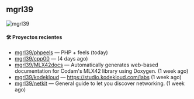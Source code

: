 ## mgrl39 
<p align="left"> <img src="https://komarev.com/ghpvc/?username=mgrbl&label=Profile%20views&color=0e75b6&style=flat" alt="mgrl39" /> </p>












#### 🛠 Proyectos recientes

- [mgrl39/phpeels](https://github.com/mgrl39/phpeels) — PHP &#43; feels (today)
- [mgrl39/cpp00](https://github.com/mgrl39/cpp00) —  (4 days ago)
- [mgrl39/MLX42docs](https://github.com/mgrl39/MLX42docs) — Automatically generates web-based documentation for Codam&#39;s MLX42 library using Doxygen. (1 week ago)
- [mgrl39/kodekloud](https://github.com/mgrl39/kodekloud) — https://studio.kodekloud.com/labs (1 week ago)
- [mgrl39/netkit](https://github.com/mgrl39/netkit) — General guide to let you discover networking. (1 week ago)




